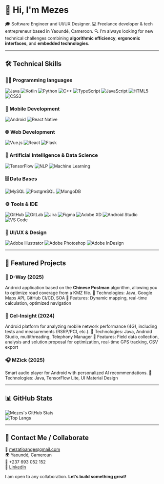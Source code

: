 
# 👋 Hi, I'm Mezes

🎓 Software Engineer and UI/UX Designer.
💻 Freelance developer & tech entrepreneur based in Yaoundé, Cameroon.
🔍 I'm always looking for new technical challenges combining **algorithmic efficiency**, **ergonomic interfaces**, and **embedded technologies**.

---

## 🛠️ Technical Skills

### 🧑‍💻 Programming languages 
![Java](https://img.shields.io/badge/Java-ED8B00?style=for-the-badge&logo=java&logoColor=white) ![Kotlin](https://img.shields.io/badge/Kotlin-0095D5?style=for-the-badge&logo=kotlin&logoColor=white) ![Python](https://img.shields.io/badge/Python-3776AB?style=for-the-badge&logo=python&logoColor=white) ![C++](https://img.shields.io/badge/C++-00599C?style=for-the-badge&logo=cplusplus&logoColor=white) ![TypeScript](https://img.shields.io/badge/TypeScript-3178C6?style=for-the-badge&logo=typescript&logoColor=white) ![JavaScript](https://img.shields.io/badge/JavaScript-F7DF1E?style=for-the-badge&logo=javascript&logoColor=black) ![HTML5](https://img.shields.io/badge/HTML5-E34F26?style=for-the-badge&logo=html5&logoColor=white) ![CSS3](https://img.shields.io/badge/CSS3-1572B6?style=for-the-badge&logo=css3&logoColor=white)

### 📱 Mobile Development  
![Android](https://img.shields.io/badge/Android-3DDC84?style=for-the-badge&logo=android&logoColor=white)   ![React Native](https://img.shields.io/badge/React_Native-61DAFB?style=for-the-badge&logo=react&logoColor=black)  

### 🌐 Web Development  
![Vue.js](https://img.shields.io/badge/Vue.js-35495E?style=for-the-badge&logo=vue.js&logoColor=4FC08D)  ![React](https://img.shields.io/badge/React-20232A?style=for-the-badge&logo=react&logoColor=61DAFB)  ![Flask](https://img.shields.io/badge/Flask-000000?style=for-the-badge&logo=flask&logoColor=white)  

### 🤖 Artificial Intelligence & Data Science
![TensorFlow](https://img.shields.io/badge/TensorFlow-FF6F00?style=for-the-badge&logo=tensorflow&logoColor=white)  ![NLP](https://img.shields.io/badge/NLP-%23FF4081?style=for-the-badge&logo=openai&logoColor=white)  ![Machine Learning](https://img.shields.io/badge/Machine_Learning-0A192F?style=for-the-badge&logo=matrix&logoColor=white)  

### 🗄️ Data Bases  
![MySQL](https://img.shields.io/badge/MySQL-4479A1?style=for-the-badge&logo=mysql&logoColor=white)  ![PostgreSQL](https://img.shields.io/badge/PostgreSQL-4169E1?style=for-the-badge&logo=postgresql&logoColor=white)  ![MongoDB](https://img.shields.io/badge/MongoDB-47A248?style=for-the-badge&logo=mongodb&logoColor=white)  

### ⚙️ Tools & IDE  
![GitHub](https://img.shields.io/badge/GitHub-181717?style=for-the-badge&logo=github&logoColor=white)  ![GitLab](https://img.shields.io/badge/GitLab-FC6D26?style=for-the-badge&logo=gitlab&logoColor=white)  ![Jira](https://img.shields.io/badge/Jira-0052CC?style=for-the-badge&logo=jira&logoColor=white)  ![Figma](https://img.shields.io/badge/Figma-F24E1E?style=for-the-badge&logo=figma&logoColor=white)  ![Adobe XD](https://img.shields.io/badge/AdobeXD-FF61F6?style=for-the-badge&logo=adobexd&logoColor=white)  ![Android Studio](https://img.shields.io/badge/Android_Studio-3DDC84?style=for-the-badge&logo=android-studio&logoColor=white)  ![VS Code](https://img.shields.io/badge/VS_Code-007ACC?style=for-the-badge&logo=visual-studio-code&logoColor=white)  

### 🎨 UI/UX & Design  
![Adobe Illustrator](https://img.shields.io/badge/Illustrator-FF9A00?style=for-the-badge&logo=adobeillustrator&logoColor=white)  ![Adobe Photoshop](https://img.shields.io/badge/Photoshop-31A8FF?style=for-the-badge&logo=adobephotoshop&logoColor=white)  ![Adobe InDesign](https://img.shields.io/badge/InDesign-FF3366?style=for-the-badge&logo=adobeindesign&logoColor=white)

---

## 🚀 Featured Projects

### 📱 D-Way (2025)  
Android application based on the **Chinese Postman** algorithm, allowing you to optimize road coverage from a KMZ file.
🔹 Technologies: Java, Google Maps API, GitHub CI/CD, SOA
🔹 Features: Dynamic mapping, real-time calculation, optimized navigation

### 📡 Cel-Insight (2024)  
Android platform for analyzing mobile network performance (4G), including tests and measurements (RSRP/PCI, etc.).
🔹 Technologies: Java, Android Studio, multithreading, Telephony Manager
🔹 Features: Field data collection, analysis and solution proposal for optimization, real-time GPS tracking, CSV export

### 🎧 MZick (2025)  
Smart audio player for Android with personalized AI recommendations.
🔹 Technologies: Java, TensorFlow Lite, UI Material Design

---

## 📊 GitHub Stats

![Mezes's GitHub Stats](https://github-readme-stats.vercel.app/api?username=Mezes131&show_icons=true&theme=radical)  
![Top Langs](https://github-readme-stats.vercel.app/api/top-langs/?username=Mezes131&layout=compact&theme=radical)

---

## 🤝 Contact Me / Collaborate

📧 [mezatioange@gmail.com](mailto:mezatioange@gmail.com)  
🌍 Yaoundé, Cameroun  
📱 +237 693 052 152  
🔗 [LinkedIn](https://www.linkedin.com/in/ange-mezatio)

I am open to any collaboration.
**Let’s build something great!**
